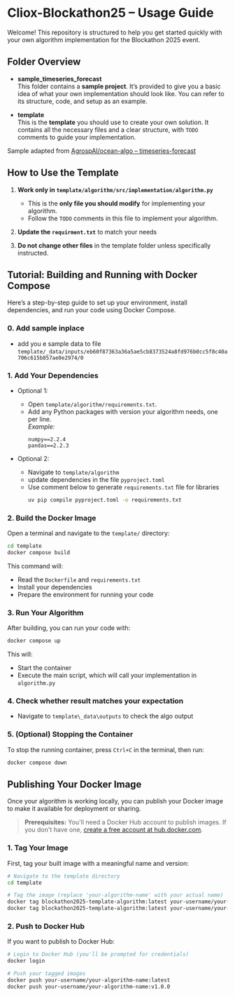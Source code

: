 # Cliox-Blockathon25 – Usage Guide

Welcome! This repository is structured to help you get started quickly with your own algorithm implementation for the Blockathon 2025 event.

## Folder Overview

- **sample_timeseries_forecast**  
  This folder contains a **sample project**. It’s provided to give you a basic idea of what your own implementation should look like. You can refer to its structure, code, and setup as an example.

- **template**  
  This is the **template** you should use to create your own solution. It contains all the necessary files and a clear structure, with `TODO` comments to guide your implementation.

Sample adapted from [AgrospAI/ocean-algo – timeseries-forecast](https://github.com/AgrospAI/ocean-algo/tree/main/timeseries-forecast)

## How to Use the Template

1. **Work only in `template/algorithm/src/implementation/algorithm.py`**  
   - This is the **only file you should modify** for implementing your algorithm.
   - Follow the `TODO` comments in this file to implement your algorithm.

2. **Update the `requirment.txt`** to match your needs 

3. **Do not change other files** in the template folder unless specifically instructed.



## Tutorial: Building and Running with Docker Compose

Here’s a step-by-step guide to set up your environment, install dependencies, and run your code using Docker Compose.

### 0. Add sample inplace 
* add you e sample data to file `template/_data/inputs/eb60f87363a36a5ae5cb8373524a8fd976b0cc5f8c40a706c615b857ae0e2974/0`

### 1. Add Your Dependencies


* Optional 1: 
  - Open `template/algorithm/requirements.txt`.
  - Add any Python packages with version your algorithm needs, one per line.  
    _Example:_
    ```
    numpy==2.2.4
    pandas==2.2.3
    ```

* Optional 2:
  - Navigate to `template/algorithm`
  - update dependencies in the file `pyproject.toml`
  - Use comment below to generate `requirements.txt` file for libraries 
    ``` sh
    uv pip compile pyproject.toml -o requirements.txt 
    ``` 



### 2. Build the Docker Image

Open a terminal and navigate to the `template/` directory:

```sh
cd template
docker compose build
```

This command will:
- Read the `Dockerfile` and `requirements.txt`
- Install your dependencies
- Prepare the environment for running your code

### 3. Run Your Algorithm

After building, you can run your code with:

```sh
docker compose up
```

This will:
- Start the container
- Execute the main script, which will call your implementation in `algorithm.py`

### 4. Check whether result matches your expectation
- Navigate to `template\_data\outputs` to check the algo output

### 5. (Optional) Stopping the Container

To stop the running container, press `Ctrl+C` in the terminal, then run:

```sh
docker compose down
```

## Publishing Your Docker Image

Once your algorithm is working locally, you can publish your Docker image to make it available for deployment or sharing.

> **Prerequisites:** You'll need a Docker Hub account to publish images. If you don't have one, [create a free account at hub.docker.com](https://hub.docker.com/signup).

### 1. Tag Your Image

First, tag your built image with a meaningful name and version:

```sh
# Navigate to the template directory
cd template

# Tag the image (replace 'your-algorithm-name' with your actual name)
docker tag blockathon2025-template-algorithm:latest your-username/your-algorithm-name:latest
docker tag blockathon2025-template-algorithm:latest your-username/your-algorithm-name:v1.0.0
```

### 2. Push to Docker Hub

If you want to publish to Docker Hub:

```sh
# Login to Docker Hub (you'll be prompted for credentials)
docker login

# Push your tagged images
docker push your-username/your-algorithm-name:latest
docker push your-username/your-algorithm-name:v1.0.0
```